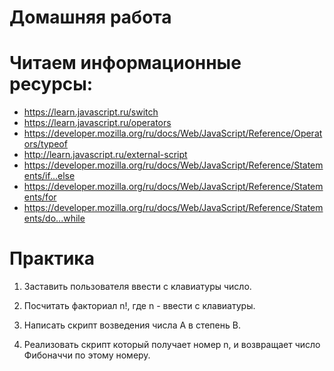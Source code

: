 ﻿# Домашняя работа

# Читаем информационные ресурсы:
 * https://learn.javascript.ru/switch
 * https://learn.javascript.ru/operators
 * https://developer.mozilla.org/ru/docs/Web/JavaScript/Reference/Operators/typeof
 * http://learn.javascript.ru/external-script
 * https://developer.mozilla.org/ru/docs/Web/JavaScript/Reference/Statements/if...else
 * https://developer.mozilla.org/ru/docs/Web/JavaScript/Reference/Statements/for
 * https://developer.mozilla.org/ru/docs/Web/JavaScript/Reference/Statements/do...while

# Практика

 1. Заставить пользователя ввести с клавиатуры число.

 2. Посчитать факториал n!, где n - ввести с клавиатуры.
 
 3. Написать скрипт возведения числа A в степень B. 

 4. Реализовать скрипт который получает номер n, и возвращает число Фибоначчи по этому номеру.

  


